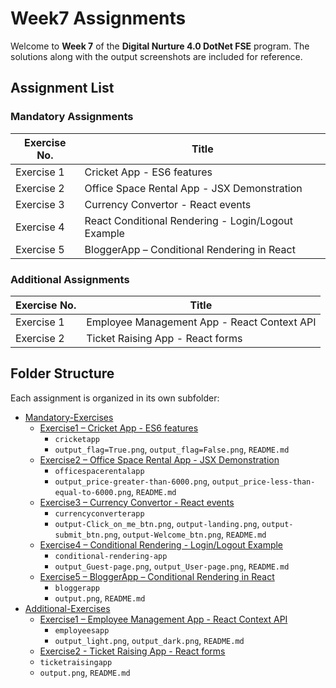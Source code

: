 # Week7 Assignments

Welcome to **Week 7** of the **Digital Nurture 4.0 DotNet FSE** program.
The solutions along with the output screenshots are included for reference.

## Assignment List

### Mandatory Assignments

| Exercise No. | Title                                      |
|--------------|--------------------------------------------|
| Exercise 1   | Cricket App - ES6 features          |
| Exercise 2   | Office Space Rental App - JSX Demonstration         |
| Exercise 3   | Currency Convertor - React events         |
| Exercise 4   | React Conditional Rendering - Login/Logout Example         |
| Exercise 5   | BloggerApp – Conditional Rendering in React         |


### Additional Assignments

| Exercise No. | Title                                      |
|--------------|--------------------------------------------|
| Exercise 1   | Employee Management App - React Context API          |
| Exercise 2   | Ticket Raising App - React forms          |

## Folder Structure

Each assignment is organized in its own subfolder:

* [Mandatory-Exercises](./Mandatory-Exercises)
  * [Exercise1 – Cricket App - ES6 features](./Mandatory-Exercises/Exercise1)
    * `cricketapp`
    * `output_flag=True.png`, `output_flag=False.png`, `README.md`
  * [Exercise2 – Office Space Rental App - JSX Demonstration](./Mandatory-Exercises/Exercise2)
    * `officespacerentalapp` 
    * `output_price-greater-than-6000.png`, `output_price-less-than-equal-to-6000.png`, `README.md`
  * [Exercise3 – Currency Convertor - React events](./Mandatory-Exercises/Exercise3)
    * `currencyconverterapp` 
    * `output-Click_on_me_btn.png`, `output-landing.png`, `output-submit_btn.png`, `output-Welcome_btn.png`, `README.md`
  * [Exercise4 – Conditional Rendering - Login/Logout Example](./Mandatory-Exercises/Exercise4)
    * `conditional-rendering-app`
    * `output_Guest-page.png`, `output_User-page.png`, `README.md`
  * [Exercise5 – BloggerApp – Conditional Rendering in React](./Mandatory-Exercises/Exercise5)
    * `bloggerapp`
    * `output.png`, `README.md`
* [Additional-Exercises](./Additional-Exercises)
  * [Exercise1 – Employee Management App - React Context API](./Additional-Exercises/Exercise1)
    * `employeesapp`
    * `output_light.png`, `output_dark.png`, `README.md`
  *  [Exercise2 - Ticket Raising App - React forms](./Additional-Exercises/Exercise2)
    * `ticketraisingapp`
    * `output.png`, `README.md`
